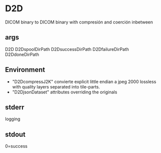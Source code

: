 # D2D

DICOM binary to DICOM binary with compresión and coerción inbetween

## args
D2D D2DspoolDirPath D2DsuccessDirPath D2DfailureDirPath D2DdoneDirPath

## Environment
- "D2DcompressJ2K" convierte explicit little endian a jpeg 2000 lossless with quality layers separated into tile-parts.
- "D2DjsonDataset" attributes overriding the originals

## stderr
logging

## stdout
0=success
